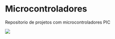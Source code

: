 # Microcontroladores

Repositorio de projetos com microcontroladores PIC

![](https://github.com/FelipeFFerreira/Microcontroladores/blob/master/gifApresentacao.gif "")
